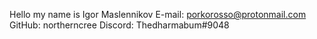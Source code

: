 Hello my name is Igor Maslennikov
E-mail: porkorosso@protonmail.com
GitHub: northerncree
Discord: Thedharmabum#9048
